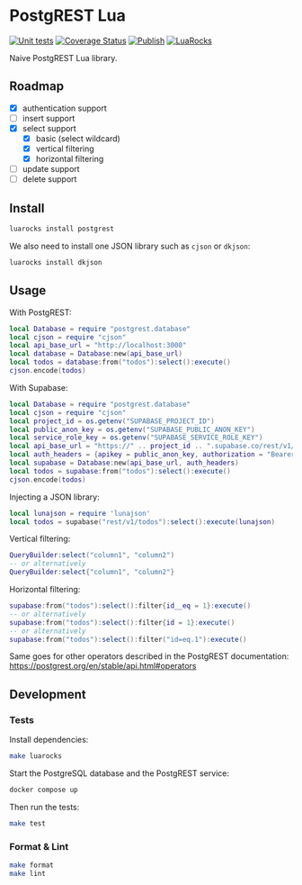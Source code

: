 # PostgREST Lua

[![Unit tests](https://github.com/AndreMiras/postgrest-lua/actions/workflows/unittests.yml/badge.svg)](https://github.com/AndreMiras/postgrest-lua/actions/workflows/unittests.yml)
[![Coverage Status](https://coveralls.io/repos/github/AndreMiras/postgrest-lua/badge.svg)](https://coveralls.io/github/AndreMiras/postgrest-lua)
[![Publish](https://github.com/AndreMiras/postgrest-lua/actions/workflows/publish.yml/badge.svg)](https://github.com/AndreMiras/postgrest-lua/actions/workflows/publish.yml)
[![LuaRocks](https://img.shields.io/luarocks/v/AndreMiras/postgrest)](https://luarocks.org/modules/AndreMiras/postgrest)

Naive PostgREST Lua library.

## Roadmap

- [x] authentication support
- [ ] insert support
- [x] select support
  - [x] basic (select wildcard)
  - [x] vertical filtering
  - [x] horizontal filtering
- [ ] update support
- [ ] delete support

## Install

```sh
luarocks install postgrest
```

We also need to install one JSON library such as `cjson` or `dkjson`:

```sh
luarocks install dkjson
```

## Usage

With PostgREST:

```lua
local Database = require "postgrest.database"
local cjson = require "cjson"
local api_base_url = "http://localhost:3000"
local database = Database:new(api_base_url)
local todos = database:from("todos"):select():execute()
cjson.encode(todos)
```

With Supabase:

```lua
local Database = require "postgrest.database"
local cjson = require "cjson"
local project_id = os.getenv("SUPABASE_PROJECT_ID")
local public_anon_key = os.getenv("SUPABASE_PUBLIC_ANON_KEY")
local service_role_key = os.getenv("SUPABASE_SERVICE_ROLE_KEY")
local api_base_url = "https://" .. project_id .. ".supabase.co/rest/v1/"
local auth_headers = {apikey = public_anon_key, authorization = "Bearer " .. service_role_key}
local supabase = Database:new(api_base_url, auth_headers)
local todos = supabase:from("todos"):select():execute()
cjson.encode(todos)
```

Injecting a JSON library:

```lua
local lunajson = require 'lunajson'
local todos = supabase("rest/v1/todos"):select():execute(lunajson)
```

Vertical filtering:

```lua
QueryBuilder:select("column1", "column2")
-- or alternatively
QueryBuilder:select{"column1", "column2"}
```

Horizontal filtering:

```lua
supabase:from("todos"):select():filter{id__eq = 1}:execute()
-- or alternatively
supabase:from("todos"):select():filter{id = 1}:execute()
-- or alternatively
supabase:from("todos"):select():filter("id=eq.1"):execute()
```

Same goes for other operators described in the PostgREST documentation:
https://postgrest.org/en/stable/api.html#operators

## Development

### Tests

Install dependencies:

```sh
make luarocks
```

Start the PostgreSQL database and the PostgREST service:

```sh
docker compose up
```

Then run the tests:

```sh
make test
```

### Format & Lint

```sh
make format
make lint
```
